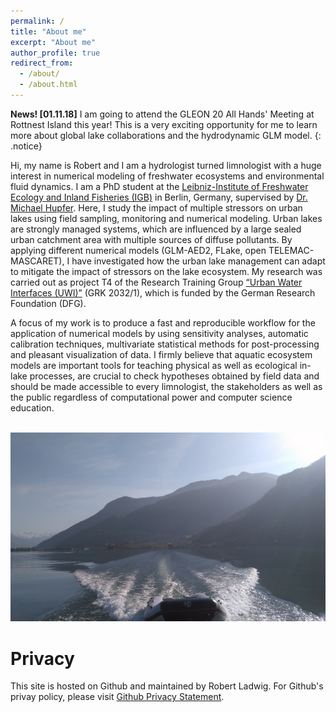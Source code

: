```yaml
---
permalink: /
title: "About me"
excerpt: "About me"
author_profile: true
redirect_from: 
  - /about/
  - /about.html
---
```


**News! [01.11.18]** I am going to attend the GLEON 20 All Hands' Meeting at Rottnest Island this year! This is a very exciting opportunity for me to learn more about global lake collaborations and the hydrodynamic GLM model.
{: .notice}

Hi, my name is Robert and I am a hydrologist turned limnologist with a huge interest in numerical modeling of freshwater ecosystems and environmental fluid dynamics. I am a PhD student at the [Leibniz-Institute of Freshwater Ecology and Inland Fisheries (IGB)](https://www.igb-berlin.de/en) in Berlin, Germany, supervised by [Dr. Michael Hupfer](https://www.igb-berlin.de/en/hupfer). Here, I study the impact of multiple stressors on urban lakes using field sampling, monitoring and numerical modeling. Urban lakes are strongly managed systems, which are influenced by a large sealed urban catchment area with multiple sources of diffuse pollutants. By applying different numerical models (GLM-AED2, FLake, open TELEMAC-MASCARET), I have investigated how the urban lake management can adapt to mitigate the impact of stressors on the lake ecosystem. My research was carried out as project T4 of the Research Training Group [“Urban Water Interfaces (UWI)”](https://www.uwi.tu-berlin.de/menue/urban_water_interfaces/) (GRK 2032/1), which is funded by the German Research Foundation (DFG). 

A focus of my work is to produce a fast and reproducible workflow for the application of numerical models by using sensitivity analyses, automatic calibration techniques, multivariate statistical methods for post-processing and pleasant visualization of data. I firmly believe that aquatic ecosystem models are important tools for teaching physical as well as ecological in-lake processes, are crucial to check hypotheses obtained by field data and should be made accessible to every limnologist, the stakeholders as well as the public regardless of computational power and computer science education. 

<br/><img src='/images/about.png'>

Privacy
======
This site is hosted on Github and maintained by Robert Ladwig. For Github's privay policy, please visit [Github Privacy Statement](https://help.github.com/articles/github-privacy-statement/).
